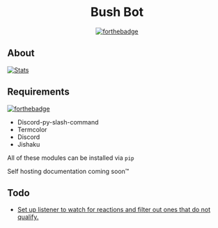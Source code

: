 <div align="center">

# Bush Bot

[![forthebadge](https://forthebadge.com/images/badges/built-with-resentment.svg)](https://forthebadge.com)


</div>

## About


[![Stats](https://github-readme-stats.vercel.app/api/pin/?username=proudmuslim-dev&repo=bush-bot&theme=gotham)](https://github.com/anuraghazra/github-readme-stats)


## Requirements

[![forthebadge](https://img.shields.io/badge/python%20-%2314354C.svg?&style=for-the-badge&logo=python&logoColor=white)](https://forthebadge.com)


- Discord-py-slash-command
- Termcolor
- Discord
- Jishaku

All of these modules can be installed via `pip`

Self hosting documentation coming soon™️

## Todo

- [Set up listener to watch for reactions and filter out ones that do not qualify.](cogs/giveaway.py)